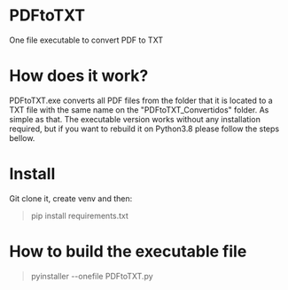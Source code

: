 # PDFtoTXT
One file executable to convert PDF to TXT

# How does it work?
PDFtoTXT.exe converts all PDF files from the folder that it is located to a TXT file with the same name on the "PDFtoTXT_Convertidos" folder. As simple as that.
The executable version works without any installation required, but if you want to rebuild it on Python3.8 please follow the steps bellow.

# Install
Git clone it, create venv and then:
>pip install requirements.txt

# How to build the executable file
>pyinstaller --onefile PDFtoTXT.py
